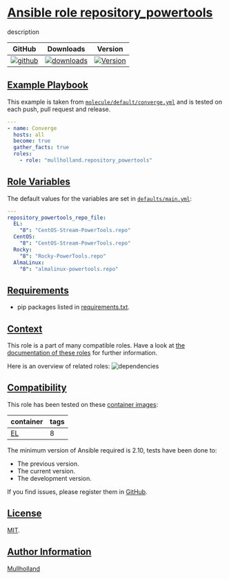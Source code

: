 # [Ansible role repository_powertools](#repository_powertools)

description

|GitHub|Downloads|Version|
|------|---------|-------|
|[![github](https://github.com/mullholland/ansible-role-repository_powertools/actions/workflows/molecule.yml/badge.svg)](https://github.com/mullholland/ansible-role-repository_powertools/actions/workflows/molecule.yml)|[![downloads](https://img.shields.io/ansible/role/d/)](https://galaxy.ansible.com/mullholland/repository_powertools)|[![Version](https://img.shields.io/github/release/mullholland/ansible-role-repository_powertools.svg)](https://github.com/mullholland/ansible-role-repository_powertools/releases/)|
## [Example Playbook](#example-playbook)

This example is taken from [`molecule/default/converge.yml`](https://github.com/mullholland/ansible-role-repository_powertools/blob/master/molecule/default/converge.yml) and is tested on each push, pull request and release.

```yaml
---
- name: Converge
  hosts: all
  become: true
  gather_facts: true
  roles:
    - role: "mullholland.repository_powertools"
```



## [Role Variables](#role-variables)

The default values for the variables are set in [`defaults/main.yml`](https://github.com/mullholland/ansible-role-repository_powertools/blob/master/defaults/main.yml):

```yaml
---
repository_powertools_repo_file:
  EL:
    "8": "CentOS-Stream-PowerTools.repo"
  CentOS:
    "8": "CentOS-Stream-PowerTools.repo"
  Rocky:
    "8": "Rocky-PowerTools.repo"
  AlmaLinux:
    "8": "almalinux-powertools.repo"
```

## [Requirements](#requirements)

- pip packages listed in [requirements.txt](https://github.com/mullholland/ansible-role-repository_powertools/blob/master/requirements.txt).


## [Context](#context)

This role is a part of many compatible roles. Have a look at [the documentation of these roles](https://mullholland.net) for further information.

Here is an overview of related roles:
![dependencies](https://raw.githubusercontent.com/mullholland/ansible-role-repository_powertools/png/requirements.png "Dependencies")

## [Compatibility](#compatibility)

This role has been tested on these [container images](https://hub.docker.com/u/mullholland):

|container|tags|
|---------|----|
|[EL](https://hub.docker.com/r/mullholland/enterpriselinux)|8|

The minimum version of Ansible required is 2.10, tests have been done to:

- The previous version.
- The current version.
- The development version.

If you find issues, please register them in [GitHub](https://github.com/mullholland/ansible-role-repository_powertools/issues).

## [License](#license)

[MIT](https://github.com/mullholland/ansible-role-repository_powertools/blob/master/LICENSE).

## [Author Information](#author-information)

[Mullholland](https://mullholland.net)
